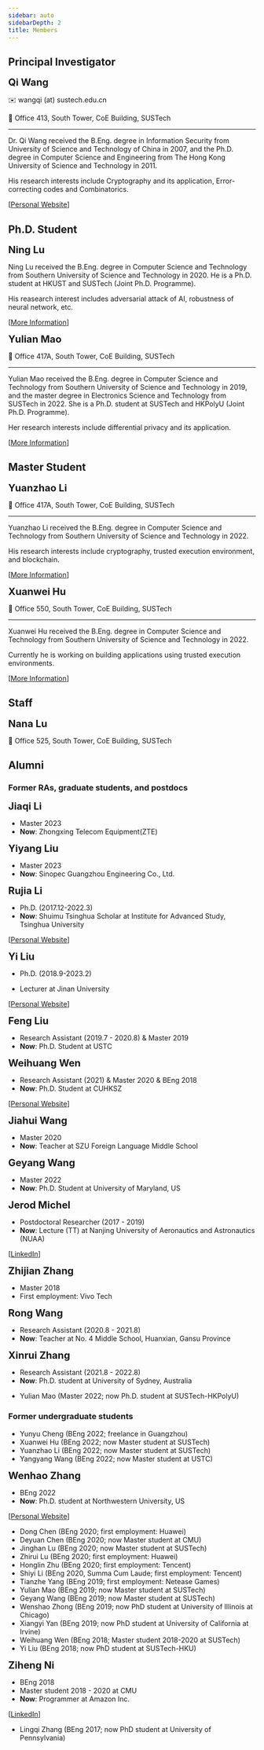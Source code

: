 ```yaml
---
sidebar: auto
sidebarDepth: 2
title: Members
---
```


## Principal Investigator

<ProfileCard image="/members/wangqi.jpg" hideBorder=true>

  <span style="font-size: 20px">**Qi Wang**</span>

  :envelope: wangqi (at) sustech.edu.cn

  :round_pushpin:	 Office 413, South Tower, CoE Building, SUSTech

  ---

  Dr. Qi Wang received the B.Eng. degree in Information Security from University of Science and Technology of China in 2007, and the Ph.D. degree in Computer Science and Engineering from The Hong Kong University of Science and Technology in 2011. 
  
  His research interests include Cryptography and its application, Error-correcting codes and Combinatorics.

  [[Personal Website](https://cse.sustech.edu.cn/faculty/~wangqi/)]
</ProfileCard>

## Ph.D. Student




<!-- <ProfileCard image="/members/no_photo.jpg" hideBorder=true>

  <span style="font-size: 20px">**Jingrou Wu**</span>

  PhD, since Spring 2020; SUSTech-UTS, co-supervised with Prof. Jin Zhang

  ---

</ProfileCard> -->

<ProfileCard image="/members/luning1.png" hideBorder=true>

  <span style="font-size: 20px">**Ning Lu**</span>

  Ning Lu received the B.Eng. degree in Computer Science and Technology from Southern University of Science and Technology in 2020. He is a Ph.D. student at HKUST and SUSTech (Joint Ph.D. Programme).
  
  His reasearch interest includes adversarial attack of AI, robustness of neural network, etc. 
  
  [[More Information](/members/luning.md)]

</ProfileCard>




<ProfileCard image="/members/maoyulian.jpg" hideBorder=true>

  <span style="font-size: 20px">**Yulian Mao**</span>

  :round_pushpin:	 Office 417A, South Tower, CoE Building, SUSTech

  ---

  Yulian Mao received the B.Eng. degree in Computer Science and Technology from Southern University of Science and Technology in 2019, and the master degree in Electronics Science and Technology from SUSTech in 2022. She is a Ph.D. student at SUSTech and HKPolyU (Joint Ph.D. Programme).
  
  Her research interests include differential privacy and its application. 

  [[More Information](/members/maoyulian.md)] 

</ProfileCard>


<!--## Research Assistant-->

## Master Student


<ProfileCard image="/members/liyuanzhao.jpg" hideBorder=true>

  <span style="font-size: 20px">**Yuanzhao Li**</span>

  :round_pushpin:	 Office 417A, South Tower, CoE Building, SUSTech

  ---

  Yuanzhao Li received the B.Eng. degree in Computer Science and Technology from Southern University of Science and Technology in 2022.
  
   His research interests include cryptography, trusted execution environment, and blockchain. 
  
[[More Information](/members/liyz.md)]
  

</ProfileCard>


<ProfileCard image="/members/huxuanwei.jpg" hideBorder=true>

  <span style="font-size: 20px">**Xuanwei Hu**</span>

  :round_pushpin:	 Office 550, South Tower, CoE Building, SUSTech

  ---

 Xuanwei Hu received the B.Eng. degree in Computer Science and Technology from Southern University of Science and Technology in 2022. 
 
 Currently he is working on building applications using trusted execution environments.
  
[[More Information](/members/huxuanwei.md)]
  

</ProfileCard>



<!--## Undergraduate Student-->






## Staff

<ProfileCard image="/members/lunana.jpg" hideBorder=true>

  <span style="font-size: 20px">**Nana Lu**</span>
  
  :round_pushpin:	 Office 525, South Tower, CoE Building, SUSTech
</ProfileCard>


## Alumni

<!-- <ProfileCard image="/members/liufeng.jpg" hideBorder=true> -->

### Former RAs, graduate students, and postdocs


<ProfileCard image="/members/lijiaqi.jpg" hideBorder=true>

  <span style="font-size: 20px">**Jiaqi Li**</span>

  - Master 2023
  - **Now**: Zhongxing Telecom Equipment(ZTE)

</ProfileCard>

<ProfileCard image="/members/liuyiyang.jpg" hideBorder=true>

  <span style="font-size: 20px">**Yiyang Liu**</span>

  - Master 2023
  - **Now**: Sinopec Guangzhou Engineering Co., Ltd.

</ProfileCard>

<ProfileCard image="/members/lirujia.png" hideBorder=true>

  <span style="font-size: 20px">**Rujia Li**</span>

  - Ph.D. (2017.12-2022.3)
  - **Now**: Shuimu Tsinghua Scholar at Institute for Advanced Study, Tsinghua University

  [[Personal Website](https://rujia.uk)]

</ProfileCard>

<ProfileCard image="/members/liuyi1.jpg" hideBorder=true>

  <span style="font-size: 20px">**Yi Liu**</span>

  - Ph.D. (2018.9-2023.2)
  
  - Lecturer at Jinan University
  
  [[Personal Website](https://liuyi.pro)]

</ProfileCard>


<!-- </ProfileCard> -->

<ProfileCard image="/members/liufeng.jpg" hideBorder=true>

  <span style="font-size: 20px">**Feng Liu**</span>
  - Research Assistant (2019.7 - 2020.8) & Master 2019
  - **Now**: Ph.D. Student at USTC

  
</ProfileCard>

<ProfileCard image="/members/wenweihuang.JPG" hideBorder=true>

  <span style="font-size: 20px">**Weihuang Wen**</span>
  - Research Assistant (2021) & Master 2020 & BEng 2018
  - **Now**: Ph.D. Student at CUHKSZ

  [[Personal Website](https://markwwen.github.io/)]

</ProfileCard>

<ProfileCard image="/members/wangjiahui.jpg" hideBorder=true>

  <span style="font-size: 20px">**Jiahui Wang**</span>
  - Master 2020
  - **Now**: Teacher at SZU Foreign Language Middle School

</ProfileCard>


<ProfileCard image="/members/wanggeyang.jpg" hideBorder=true>

  <span style="font-size: 20px">**Geyang Wang**</span>
  - Master 2022
  - **Now**: Ph.D. Student at University of Maryland, US

</ProfileCard>




<ProfileCard image="/members/jerod.jpg" hideBorder=true>

  <span style="font-size: 20px">**Jerod Michel**</span>
  - Postdoctoral Researcher (2017 - 2019)
  - **Now**: Lecture (TT) at Nanjing University of Aeronautics and Astronautics (NUAA)
  
  [[LinkedIn](https://www.linkedin.com/in/jerod-michel-26399933/)] 

</ProfileCard>


<ProfileCard image="/members/no_photo.jpg" hideBorder=true>

  <span style="font-size: 20px">**Zhijian Zhang**</span>
  - Master 2018
  - First employment: Vivo Tech
  
</ProfileCard>


<ProfileCard image="/members/wangrong.jpg" hideBorder=true>

  <span style="font-size: 20px">**Rong Wang**</span>
  - Research Assistant (2020.8 - 2021.8) 
  - **Now**: Teacher at No. 4 Middle School, Huanxian, Gansu Province
  
</ProfileCard>

<ProfileCard image="/members/zhangxr.jpg" hideBorder=true>

  <span style="font-size: 20px">**Xinrui Zhang**</span>
  - Research Assistant (2021.8 - 2022.8) 
  - **Now**: Ph.D. student at University of Sydney, Australia
  
</ProfileCard>

- Yulian Mao (Master 2022; now Ph.D. student at SUSTech-HKPolyU)

### Former undergraduate students
- Yunyu Cheng (BEng 2022; freelance in Guangzhou)
- Xuanwei Hu (BEng 2022; now Master student at SUSTech)
- Yuanzhao Li (BEng 2022; now Master student at SUSTech)
- Yangyang Wang (BEng 2022; now Master student at USTC)
  
<ProfileCard image="/members/zhangwenhao.jpg" hideBorder=true>

  <span style="font-size: 20px">**Wenhao Zhang**</span>
  - BEng 2022
  - **Now**: Ph.D. student at Northwestern University, US
  
  [[Personal Website](https://wzhang.cc/)] 

</ProfileCard>

- Dong Chen (BEng 2020; first employment: Huawei)
- Deyuan Chen (BEng 2020; now Master student at CMU)
- Jinghan Lu (BEng 2020; now Master student at SUSTech)
- Zhirui Lu (BEng 2020; first employment: Huawei)
- Honglin Zhu (BEng 2020; first employment: Tencent)
- Shiyi Li (BEng 2020, Summa Cum Laude; first employment: Tencent)
- Tianzhe Yang (BEng 2019; first employment: Netease Games)
- Yulian Mao (BEng 2019; now Master student at SUSTech)
- Geyang Wang (BEng 2019; now Master student at SUSTech)
- Wenshao Zhong (BEng 2019; now PhD student at University of Illinois at Chicago)
- Xiangyi Yan (BEng 2019; now PhD student at University of California at Irvine)
- Weihuang Wen (BEng 2018; Master student 2018-2020 at SUSTech)
- Yi Liu (BEng 2018; now PhD student at SUSTech-HKU)

<ProfileCard image="/members/niziheng.jpg" hideBorder=true>

  <span style="font-size: 20px">**Ziheng Ni**</span>
  - BEng 2018
  - Master student 2018 - 2020 at CMU
  - **Now**: Programmer at Amazon Inc.
  
  [[LinkedIn](https://www.linkedin.com/in/zihengni/)] 

</ProfileCard>

- Lingqi Zhang (BEng 2017; now PhD student at University of Pennsylvania)

